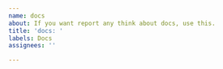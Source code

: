```yaml
---
name: docs
about: If you want report any think about docs, use this.
title: 'docs: '
labels: Docs
assignees: ''

---
```



